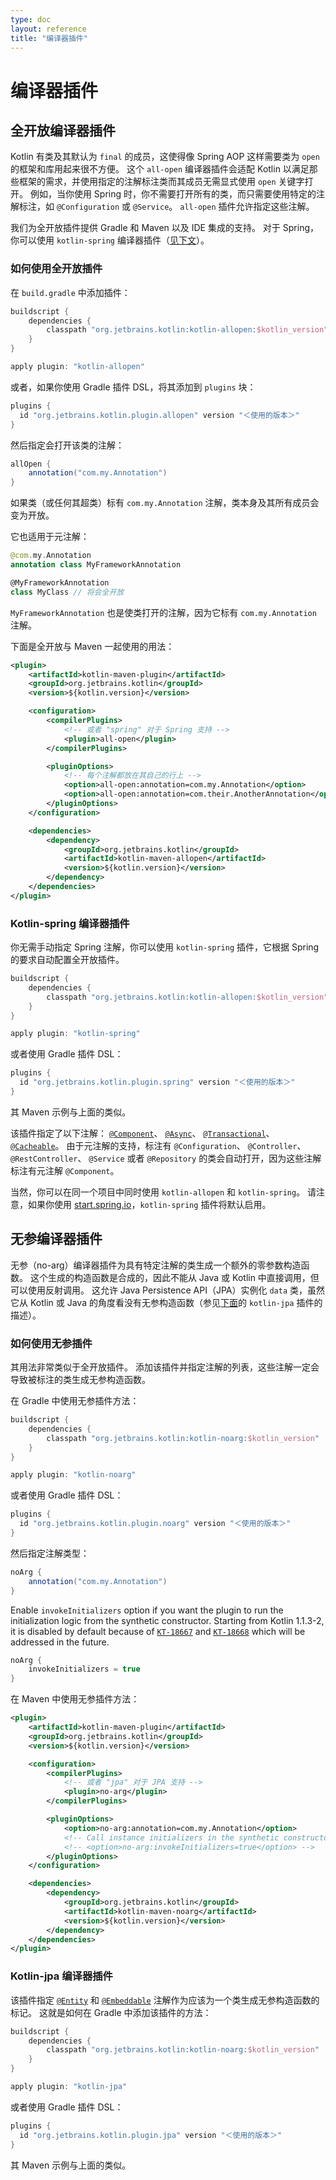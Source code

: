 ```yaml
---
type: doc
layout: reference
title: "编译器插件"
---
```


# 编译器插件

## 全开放编译器插件

Kotlin 有类及其默认为 `final` 的成员，这使得像 Spring AOP 这样需要类为 `open` 的框架和库用起来很不方便。
这个 `all-open` 编译器插件会适配 Kotlin 以满足那些框架的需求，并使用指定的注解标注类而其成员无需显式使用 `open` 关键字打开。
例如，当你使用 Spring 时，你不需要打开所有的类，而只需要使用特定的注解标注，如
`@Configuration` 或 `@Service`。
`all-open` 插件允许指定这些注解。

我们为全开放插件提供 Gradle 和 Maven 以及 IDE 集成的支持。
对于 Spring，你可以使用 `kotlin-spring` 编译器插件（[见下文](compiler-plugins.html#kotlin-spring-编译器插件)）。

### 如何使用全开放插件

在 `build.gradle` 中添加插件：

``` groovy
buildscript {
    dependencies {
        classpath "org.jetbrains.kotlin:kotlin-allopen:$kotlin_version"
    }
}

apply plugin: "kotlin-allopen"
```
或者，如果你使用 Gradle 插件 DSL，将其添加到 `plugins` 块：

```groovy
plugins {
  id "org.jetbrains.kotlin.plugin.allopen" version "＜使用的版本＞"
}
```

然后指定会打开该类的注解：

```groovy
allOpen {
    annotation("com.my.Annotation")
}
```

如果类（或任何其超类）标有 `com.my.Annotation` 注解，类本身及其所有成员会变为开放。

它也适用于元注解：

``` kotlin
@com.my.Annotation
annotation class MyFrameworkAnnotation

@MyFrameworkAnnotation
class MyClass // 将会全开放
```

`MyFrameworkAnnotation` 也是使类打开的注解，因为它标有 `com.my.Annotation` 注解。

下面是全开放与 Maven 一起使用的用法：

``` xml
<plugin>
    <artifactId>kotlin-maven-plugin</artifactId>
    <groupId>org.jetbrains.kotlin</groupId>
    <version>${kotlin.version}</version>

    <configuration>
        <compilerPlugins>
            <!-- 或者 "spring" 对于 Spring 支持 -->
            <plugin>all-open</plugin>
        </compilerPlugins>

        <pluginOptions>
            <!-- 每个注解都放在其自己的行上 -->
            <option>all-open:annotation=com.my.Annotation</option>
            <option>all-open:annotation=com.their.AnotherAnnotation</option>
        </pluginOptions>
    </configuration>

    <dependencies>
        <dependency>
            <groupId>org.jetbrains.kotlin</groupId>
            <artifactId>kotlin-maven-allopen</artifactId>
            <version>${kotlin.version}</version>
        </dependency>
    </dependencies>
</plugin>
```


### Kotlin-spring 编译器插件
 
你无需手动指定 Spring 注解，你可以使用 `kotlin-spring` 插件，它根据 Spring 的要求自动配置全开放插件。

``` groovy
buildscript {
    dependencies {
        classpath "org.jetbrains.kotlin:kotlin-allopen:$kotlin_version"
    }
}

apply plugin: "kotlin-spring"
```

或者使用 Gradle 插件 DSL：

```groovy
plugins {
  id "org.jetbrains.kotlin.plugin.spring" version "＜使用的版本＞"
}
```

其 Maven 示例与上面的类似。

该插件指定了以下注解：
[`@Component`](http://docs.spring.io/spring-framework/docs/current/javadoc-api/org/springframework/stereotype/Component.html)、 
[`@Async`](http://docs.spring.io/spring/docs/current/javadoc-api/org/springframework/scheduling/annotation/Async.html)、 
[`@Transactional`](http://docs.spring.io/spring-framework/docs/current/javadoc-api/org/springframework/transaction/annotation/Transactional.html)、 
[`@Cacheable`](http://docs.spring.io/spring-framework/docs/current/javadoc-api/org/springframework/cache/annotation/Cacheable.html)。
由于元注解的支持，标注有 `@Configuration`、 `@Controller`、 `@RestController`、 `@Service` 或者 `@Repository` 的类会自动打开，因为这些注解标注有元注解 `@Component`。
 
当然，你可以在同一个项目中同时使用 `kotlin-allopen` 和 `kotlin-spring`。
请注意，如果你使用 [start.spring.io](http://start.spring.io/#!language=kotlin)，`kotlin-spring` 插件将默认启用。


## 无参编译器插件

无参（no-arg）编译器插件为具有特定注解的类生成一个额外的零参数构造函数。
这个生成的构造函数是合成的，因此不能从 Java 或 Kotlin 中直接调用，但可以使用反射调用。
这允许 Java Persistence API（JPA）实例化 `data` 类，虽然它从 Kotlin 或 Java 的角度看没有无参构造函数（参见[下面](compiler-plugins.html#kotlin-jpa-编译器插件)的 `kotlin-jpa` 插件的描述）。
 
### 如何使用无参插件

其用法非常类似于全开放插件。
添加该插件并指定注解的列表，这些注解一定会导致被标注的类生成无参构造函数。

在 Gradle 中使用无参插件方法：

``` groovy
buildscript {
    dependencies {
        classpath "org.jetbrains.kotlin:kotlin-noarg:$kotlin_version"
    }
}

apply plugin: "kotlin-noarg"
```

或者使用 Gradle 插件 DSL：

```groovy
plugins {
  id "org.jetbrains.kotlin.plugin.noarg" version "＜使用的版本＞"
}
```

然后指定注解类型：

```groovy
noArg {
    annotation("com.my.Annotation")
}
```

Enable `invokeInitializers` option if you want the plugin to run the initialization logic from the synthetic constructor. Starting from Kotlin 1.1.3-2, it is disabled by default because of [`KT-18667`](https://youtrack.jetbrains.com/issue/KT-18667) and [`KT-18668`](https://youtrack.jetbrains.com/issue/KT-18668) which will be addressed in the future.

```groovy
noArg {
    invokeInitializers = true
}
```

在 Maven 中使用无参插件方法：

``` xml
<plugin>
    <artifactId>kotlin-maven-plugin</artifactId>
    <groupId>org.jetbrains.kotlin</groupId>
    <version>${kotlin.version}</version>

    <configuration>
        <compilerPlugins>
            <!-- 或者 "jpa" 对于 JPA 支持 -->
            <plugin>no-arg</plugin>
        </compilerPlugins>

        <pluginOptions>
            <option>no-arg:annotation=com.my.Annotation</option>
            <!-- Call instance initializers in the synthetic constructor -->
            <!-- <option>no-arg:invokeInitializers=true</option> -->
        </pluginOptions>
    </configuration>

    <dependencies>
        <dependency>
            <groupId>org.jetbrains.kotlin</groupId>
            <artifactId>kotlin-maven-noarg</artifactId>
            <version>${kotlin.version}</version>
        </dependency>
    </dependencies>
</plugin>
```

### Kotlin-jpa 编译器插件

该插件指定
[`@Entity`](http://docs.oracle.com/javaee/7/api/javax/persistence/Entity.html) 
和 [`@Embeddable`](http://docs.oracle.com/javaee/7/api/javax/persistence/Embeddable.html) 
注解作为应该为一个类生成无参构造函数的标记。
这就是如何在 Gradle 中添加该插件的方法：

``` groovy
buildscript {
    dependencies {
        classpath "org.jetbrains.kotlin:kotlin-noarg:$kotlin_version"
    }
}

apply plugin: "kotlin-jpa"
```

或者使用 Gradle 插件 DSL：

```groovy
plugins {
  id "org.jetbrains.kotlin.plugin.jpa" version "＜使用的版本＞"
}
```

其 Maven 示例与上面的类似。
